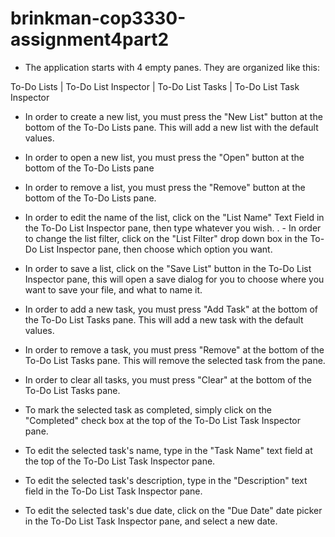# brinkman-cop3330-assignment4part2

- The application starts with 4 empty panes. They are organized like this: 

To-Do Lists | To-Do List Inspector | To-Do List Tasks | To-Do List Task Inspector

- In order to create a new list, you must press the "New List" button at the bottom of the To-Do Lists pane. This will add a new list with the default values.
- In order to open a new list, you must press the "Open" button at the bottom of the To-Do Lists pane
- In order to remove a list, you must press the "Remove" button at the bottom of the To-Do Lists pane.
- In order to edit the name of the list, click on the "List Name" Text Field in the To-Do List Inspector pane, then type whatever you wish.
. - In order to change the list filter, click on the "List Filter" drop down box in the To-Do List Inspector pane, then choose which option you want.
- In order to save a list, click on the "Save List" button in the To-Do List Inspector pane, this will open a save dialog for you to choose where you want to save your file, and what to name it.

- In order to add a new task, you must press "Add Task" at the bottom of the To-Do List Tasks pane. This will add a new task with the default values.
- In order to remove a task, you must press "Remove" at the bottom of the To-Do List Tasks pane. This will remove the selected task from the pane.
- In order to clear all tasks, you must press "Clear" at the bottom of the To-Do List Tasks pane.

- To mark the selected task as completed, simply click on the "Completed" check box at the top of the To-Do List Task Inspector pane.
- To edit the selected task's name, type in the "Task Name" text field at the top of the To-Do List Task Inspector pane.
- To edit the selected task's description, type in the "Description" text field in the To-Do List Task Inspector pane.
- To edit the selected task's due date, click on the "Due Date" date picker in the To-Do List Task Inspector pane, and select a new date.
